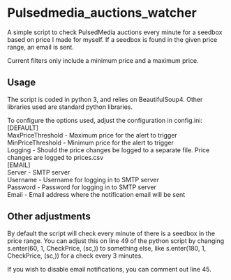 # Pulsedmedia_auctions_watcher
A simple script to check PulsedMedia auctions every minute for a seedbox based on price I made for myself.
If a seedbox is found in the given price range, an email is sent.

Current filters only include a minimum price and a maximum price.

## Usage
The script is coded in python 3, and relies on BeautifulSoup4.
Other libraries used are standard python libraries.

To configure the options used, adjust the configuration in config.ini:  
[DEFAULT]  
MaxPriceThreshold - Maximum price for the alert to trigger  
MinPriceThreshold - Minimum price for the alert to trigger  
Logging - Should the price changes be logged to a separate file. Price changes are logged to prices.csv  
[EMAIL]  
Server - SMTP server  
Username - Username for logging in to SMTP server  
Password - Password for logging in to SMTP server  
Email - Email address where the notification email will be sent  


## Other adjustments
By default the script will check every minute of there is a seedbox in the price range. You can adjust this on line 49 of the python script by changing s.enter(60, 1, CheckPrice, (sc,)) to something else, like s.enter(180, 1, CheckPrice, (sc,)) for a check every 3 minutes.

If you wish to disable email notifications, you can comment out line 45.
